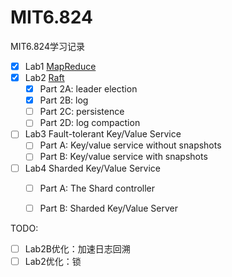 # MIT6.824
MIT6.824学习记录
- [x] Lab1 [MapReduce](./src/mr)
- [x] Lab2 [Raft](./src/raft)
  - [x] Part 2A: leader election 
  - [x] Part 2B: log
  - [ ] Part 2C: persistence
  - [ ] Part 2D: log compaction
- [ ] Lab3 Fault-tolerant Key/Value Service
  - [ ] Part A: Key/value service without snapshots 
  - [ ] Part B: Key/value service with snapshots  
- [ ] Lab4  Sharded Key/Value Service
  - [ ] Part A: The Shard controller
  - [ ] Part B: Sharded Key/Value Server


TODO:
- [ ] Lab2B优化：加速日志回溯
- [ ] Lab2优化：锁 
